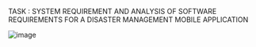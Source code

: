 TASK : SYSTEM REQUIREMENT AND ANALYSIS OF SOFTWARE REQUIREMENTS FOR A DISASTER MANAGEMENT MOBILE APPLICATION

![image](https://github.com/QUIN04/CEF-440-GROUP2/assets/97244109/6e7924a8-85b3-4d5d-bc67-6787e0bdbb15)
